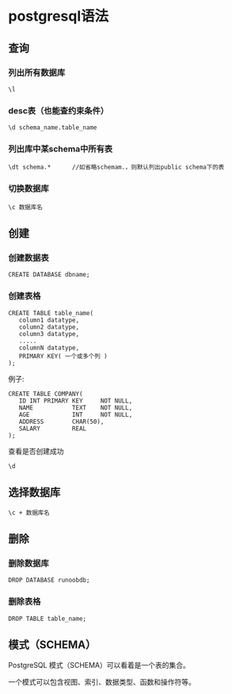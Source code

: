 # postgresql语法

## 查询

### 列出所有数据库

	\l

### desc表（也能查约束条件）

	\d schema_name.table_name

### 列出库中某schema中所有表

	\dt schema.*      //如省略schemam.，则默认列出public schema下的表

### 切换数据库

	\c 数据库名

## 创建

### 创建数据表

	CREATE DATABASE dbname;

### 创建表格

	CREATE TABLE table_name(
	   column1 datatype,
	   column2 datatype,
	   column3 datatype,
	   .....
	   columnN datatype,
	   PRIMARY KEY( 一个或多个列 )
	);

例子:

	CREATE TABLE COMPANY(
	   ID INT PRIMARY KEY     NOT NULL,
	   NAME           TEXT    NOT NULL,
	   AGE            INT     NOT NULL,
	   ADDRESS        CHAR(50),
	   SALARY         REAL
	);

查看是否创建成功

	\d

## 选择数据库

	\c + 数据库名

## 删除

### 删除数据库

	DROP DATABASE runoobdb;

###  删除表格

	DROP TABLE table_name;

##  模式（SCHEMA）

PostgreSQL 模式（SCHEMA）可以看着是一个表的集合。

一个模式可以包含视图、索引、数据类型、函数和操作符等。


